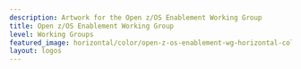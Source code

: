 ```yaml
---
description: Artwork for the Open z/OS Enablement Working Group
title: Open z/OS Enablement Working Group
level: Working Groups
featured_image: horizontal/color/open-z-os-enablement-wg-horizontal-color.svg
layout: logos
---
```

